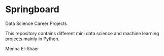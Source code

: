 # Springboard
Data Science Career Projects

This repository contains different mini data science and machine learning projects mainly in Python.

Menna El-Shaer
